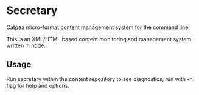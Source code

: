 # Secretary
Catpea micro-format content management system for the command line.

This is an XML/HTML based content monitoring and management system written in node.

## Usage

Run secretary within the content repository to see diagnostics, run with -h flag for help and options.
